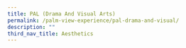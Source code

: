```yaml
---
title: PAL (Drama And Visual Arts)
permalink: /palm-view-experience/pal-drama-and-visual/
description: ""
third_nav_title: Aesthetics
---
```

